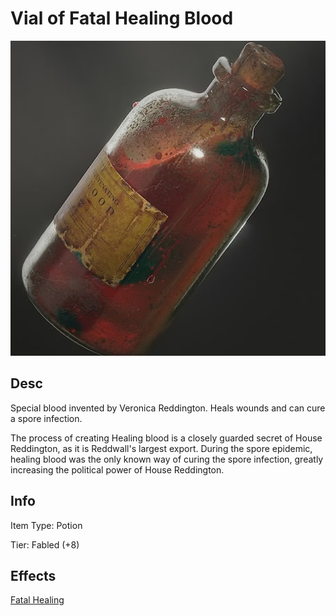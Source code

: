 # Vial of Fatal Healing Blood

![Copyright](VialOfHealingBlood.png)

## Desc

Special blood invented by Veronica Reddington. Heals wounds and can cure a spore infection.

The process of creating Healing blood is a closely guarded secret of House Reddington, as it is Reddwall's largest export. During the spore epidemic, healing blood was the only known way of curing the spore infection, greatly increasing the political power of House Reddington.

## Info

Item Type: Potion

Tier: Fabled (+8)

## Effects

[Fatal Healing](../../../GeneralRules/NonCombatRules/Healing.md#fatal-heal)
